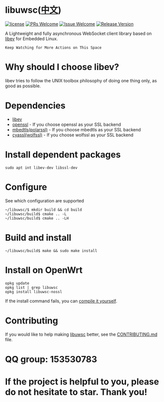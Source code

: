 # libuwsc([中文](/README_ZH.md))

[1]: https://img.shields.io/badge/license-LGPL2-brightgreen.svg?style=plastic
[2]: /LICENSE
[3]: https://img.shields.io/badge/PRs-welcome-brightgreen.svg?style=plastic
[4]: https://github.com/zhaojh329/libuwsc/pulls
[5]: https://img.shields.io/badge/Issues-welcome-brightgreen.svg?style=plastic
[6]: https://github.com/zhaojh329/libuwsc/issues/new
[7]: https://img.shields.io/badge/release-3.2.1-blue.svg?style=plastic
[8]: https://github.com/zhaojh329/libuwsc/releases

[![license][1]][2]
[![PRs Welcome][3]][4]
[![Issue Welcome][5]][6]
[![Release Version][7]][8]

[libev]: http://software.schmorp.de/pkg/libev.html
[openssl]: https://github.com/openssl/openssl
[mbedtls(polarssl)]: https://github.com/ARMmbed/mbedtls
[CyaSSl(wolfssl)]: https://github.com/wolfSSL/wolfssl

A Lightweight and fully asynchronous WebSocket client library based on [libev] for Embedded Linux.

`Keep Watching for More Actions on This Space`

# Why should I choose libev?
 libev tries to follow the UNIX toolbox philosophy of doing one thing only, as good as possible.

# Dependencies
* [libev]
* [openssl] - If you choose openssl as your SSL backend
* [mbedtls(polarssl)] - If you choose mbedtls as your SSL backend
* [cyassl(wolfssl)] - If you choose wolfssl as your SSL backend

# Install dependent packages

    sudo apt int libev-dev libssl-dev

# Configure
See which configuration are supported

	~/libuwsc/$ mkdir build && cd build
	~/libuwsc/build$ cmake .. -L
	~/libuwsc/build$ cmake .. -LH

# Build and install

	~/libuwsc/build$ make && sudo make install
	
# Install on OpenWrt

    opkg update
    opkg list | grep libuwsc
    opkg install libuwsc-nossl

If the install command fails, you can [compile it yourself](/BUILDOPENWRT.md).

# Contributing
If you would like to help making [libuwsc](https://github.com/zhaojh329/libuwsc) better,
see the [CONTRIBUTING.md](https://github.com/zhaojh329/libuwsc/blob/master/CONTRIBUTING.md) file.

# QQ group: 153530783

# If the project is helpful to you, please do not hesitate to star. Thank you!
